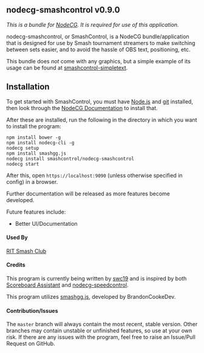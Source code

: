 nodecg-smashcontrol v0.9.0
----

*This is a bundle for [NodeCG](http://nodecg.com/). It is required for use of this application.*


nodecg-smashcontrol, or SmashControl, is a NodeCG bundle/application that is designed for use by Smash
tournament streamers to make switching between sets easier, and to avoid the hassle of OBS text, positioning, etc.
 
  
This bundle does *not* come with any graphics, but a simple example of its usage can be found at [smashcontrol-simpletext](https://github.com/smashcontrol/smashcontrol-simpletext).

## Installation

To get started with SmashControl, you must have [Node.js](https://nodejs.org/) and [git](https://git-scm.com/) installed,
then look through the [NodeCG Documentation](http://nodecg.com/) to install that.

After these are installed, run the following in the directory in which you want to install the program:
```
npm install bower -g
npm install nodecg-cli -g
nodecg setup
npm install smashgg.js
nodecg install smashcontrol/nodecg-smashcontrol
nodecg start
```

After this, open `https://localhost:9090` (unless otherwise specified in config) in a browser.

Further documentation will be released as more features become developed.

Future features include:
* Better UI/Documentation

#### Used By
[RIT Smash Club](https://twitter.com/RITSmashClub)

#### Credits
This program is currently being written by [swc19](https://github.com/swc19) and is inspired by both [Scoreboard Assistant](https://obsproject.com/forum/resources/scoreboard-assistant.112/) and [nodecg-speedcontrol](https://github.com/speedcontrol/nodecg-speedcontrol).    

This program utilizes [smashgg.js](https://github.com/BrandonCookeDev/smashgg.js), developed by BrandonCookeDev.

#### Contribution/Issues
The `master` branch will always contain the most recent, stable version. Other branches may contain unstable or unfinished
features, so use at your own risk. If there are any issues with the program, feel free to raise an Issue/Pull Request on GitHub. 
